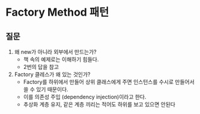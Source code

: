 # Factory Method 패턴

## 질문
1. 왜 new가 아니라 외부에서 만드는가?
    - 책 속의 예제로는 이해하기 힘들다.
    - 2번의 답을 참고
2. Factory 클레스가 왜 있는 것인가? 
    - Factory를 하위에서 만들어 상위 클래스에게 주면 인스턴스를 수시로 만들어서 쓸 수 있기 때문이다.
    - 이를 의존성 주입 (dependency injection)이라고 한다.
    - 추상화 계층 유지, 같은 계층 끼리는 적어도 하위를 보고 있으면 안된다
